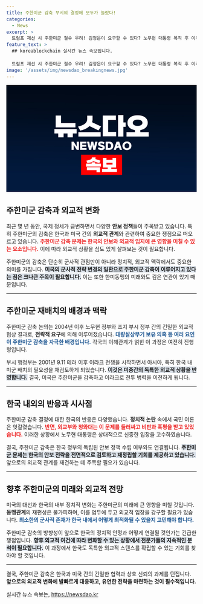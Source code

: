 ```yaml
---
title: 주한미군 감축 부시의 결정에 모두가 놀랐다!
categories:
  - News
excerpt: >
  트럼프 재선 시 주한미군 철수 우려! 김정은이 요구할 수 있다? 노무현 대통령 복직 후 이라크 병력 차출로 한국 안보는? 미국과의 관계는 어떻게 변화할까? 외교안보 비사를 통해 진실을 파헤쳐봅니다!
feature_text: >
  ## koreablockchain 실시간 뉴스 속보입니다.

  트럼프 재선 시 주한미군 철수 우려! 김정은이 요구할 수 있다? 노무현 대통령 복직 후 이라크 병력 차출로 한국 안보는? 미국과의 관계는 어떻게 변화할까? 외교안보 비사를 통해 진실을 파헤쳐봅니다!
image: '/assets/img/newsdao_breakingnews.jpg'
---
```


<p><img src="/assets/img/newsdao_breakingnews.jpg" alt="koreablockchain 속보" /></p>

<h2 data-ke-size="size26">주한미군 감축과 외교적 변화</h2>

<p data-ke-size="size16">최근 몇 년 동안, 국제 정세가 급변하면서 다양한 <b>안보 정책</b>들이 주목받고 있습니다. 특히 주한미군의 감축은 한국과 미국 간의 <b>외교적 관계</b>와 관련하여 중요한 쟁점으로 떠오르고 있습니다. <b><span style="color: #ee2323;">주한미군 감축 문제는 한국의 안보와 외교적 입지에 큰 영향을 미칠 수 있는 요소입니다.</span></b> 이에 따라 외교적 상황을 심도 있게 살펴보는 것이 필요합니다.</p>

<p data-ke-size="size16">주한미군의 감축은 단순히 군사적 관점만이 아니라 정치적, 외교적 맥락에서도 중요한 의미를 가집니다. <b><span style="background-color: #21538527;">미국의 군사적 전략 변경의 일환으로 주한미군 감축이 이루어지고 있다는 점은 크나큰 주목이 필요합니다.</span></b> 이는 또한 한미동맹의 미래와도 깊은 연관이 있기 때문입니다.</p>

<hr>

<h2 data-ke-size="size26">주한미군 재배치의 배경과 맥락</h2>

<p data-ke-size="size16">주한미군 감축 논의는 2004년 이후 노무현 정부와 조지 부시 정부 간의 긴밀한 외교적 협상 결과로, <b>전략적 요구</b>에 의해 이루어졌습니다. <b><span style="color: #1a5490;">대량살상무기 보유 의혹 등 여러 요인이 주한미군 감축을 자극한 배경입니다.</span></b> 각국의 이해관계가 얽힌 이 과정은 여전히 진행형입니다.</p>

<p data-ke-size="size16">부시 행정부는 2001년 9.11 테러 이후 이라크 전쟁을 시작하면서 아시아, 특히 한국 내 미군 배치의 필요성을 재검토하게 되었습니다. <b><span style="background-color: #21538527;">이것은 미중간의 독특한 외교적 상황을 반영합니다.</span></b> 결국, 미국은 주한미군을 감축하고 이라크로 전투 병력을 이전하게 됩니다.</p>

<hr>

<h2 data-ke-size="size26">한국 내외의 반응과 시사점</h2>

<p data-ke-size="size16">주한미군 감축 결정에 대한 한국의 반응은 다양했습니다. <b>정치적 논란</b> 속에서 국민 여론은 엇갈렸습니다. <b><span style="color: #ee2323;">반면, 외교부와 청와대는 이 문제를 둘러싸고 비판과 혹평을 받고 있었습니다.</span></b> 이러한 상황에서 노무현 대통령은 상대적으로 신중한 입장을 고수하였습니다.</p>

<p data-ke-size="size16">결국, 주한미군 감축은 한국 정부의 독립된 안보 정책 수립 여부와도 연결됩니다. <b><span style="background-color: #21538527;">주한미군 문제는 한국의 안보 전략을 전면적으로 검토하고 재정립할 기회를 제공하고 있습니다.</span></b> 앞으로의 외교적 관계를 재건하는 데 주목할 필요가 있습니다.</p>

<hr>

<h2 data-ke-size="size26">향후 주한미군의 미래와 외교적 전망</h2>

<p data-ke-size="size16">미국의 대선과 한국의 내부 정치적 변화는 주한미군의 미래에 큰 영향을 미칠 것입니다. <b>동맹관계</b>의 재편성은 불가피하며, 이를 염두에 두고 외교적 입장을 강구할 필요가 있습니다. <b><span style="color: #1a5490;">최소한의 군사적 존재가 한국 내에서 어떻게 최적화될 수 있을지 고민해야 합니다.</span></b></p>

<p data-ke-size="size16">주한미군 감축의 방향성이 앞으로 한국의 정치적 안정과 어떻게 연결될 것인가는 긴급한 쟁점입니다. <b><span style="background-color: #21538527;">향후 외교적 여건에 따라 변화할 수 있는 상황에서 전문가들의 지속적인 분석이 필요합니다.</span></b> 이 과정에서 한국도 독특한 외교적 스탠스를 확립할 수 있는 기회를 찾아야 할 것입니다.</p>

<hr>

<p data-ke-size="size16">결국, 주한미군 감축은 한국과 미국 간의 긴밀한 협력과 상호 신뢰의 과제를 던집니다. <b>앞으로의 외교적 변화에 발빠르게 대응하고, 유연한 전략을 마련하는 것이 필수적입니다.</b></p>
실시간 뉴스 속보는, <a href="https://newsdao.kr" rel="dofollow">https://newsdao.kr</a>


